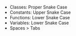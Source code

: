 

- Classes: Proper Snake Case
- Constants: Upper Snake Case
- Functions: Lower Snake Case
- Variables: Lower Snake Case
- Spaces > Tabs
